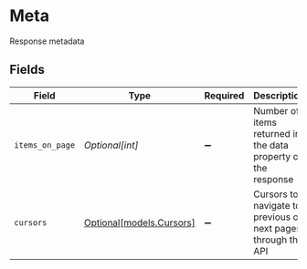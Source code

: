 # Meta

Response metadata


## Fields

| Field                                                         | Type                                                          | Required                                                      | Description                                                   | Example                                                       |
| ------------------------------------------------------------- | ------------------------------------------------------------- | ------------------------------------------------------------- | ------------------------------------------------------------- | ------------------------------------------------------------- |
| `items_on_page`                                               | *Optional[int]*                                               | :heavy_minus_sign:                                            | Number of items returned in the data property of the response | 50                                                            |
| `cursors`                                                     | [Optional[models.Cursors]](../models/cursors.md)              | :heavy_minus_sign:                                            | Cursors to navigate to previous or next pages through the API |                                                               |